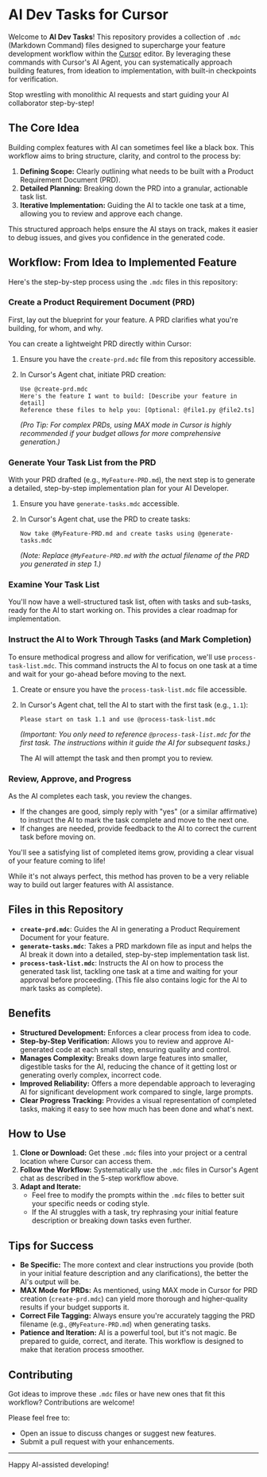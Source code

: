 # AI Dev Tasks for Cursor

Welcome to **AI Dev Tasks**! This repository provides a collection of `.mdc` (Markdown Command) files designed to supercharge your feature development workflow within the [Cursor](https://cursor.sh/) editor. By leveraging these commands with Cursor's AI Agent, you can systematically approach building features, from ideation to implementation, with built-in checkpoints for verification.

Stop wrestling with monolithic AI requests and start guiding your AI collaborator step-by-step!

## The Core Idea

Building complex features with AI can sometimes feel like a black box. This workflow aims to bring structure, clarity, and control to the process by:

1. **Defining Scope:** Clearly outlining what needs to be built with a Product Requirement Document (PRD).
2. **Detailed Planning:** Breaking down the PRD into a granular, actionable task list.
3. **Iterative Implementation:** Guiding the AI to tackle one task at a time, allowing you to review and approve each change.

This structured approach helps ensure the AI stays on track, makes it easier to debug issues, and gives you confidence in the generated code.

## Workflow: From Idea to Implemented Feature

Here's the step-by-step process using the `.mdc` files in this repository:

### Create a Product Requirement Document (PRD)

First, lay out the blueprint for your feature. A PRD clarifies what you're building, for whom, and why.

You can create a lightweight PRD directly within Cursor:

1. Ensure you have the `create-prd.mdc` file from this repository accessible.
2. In Cursor's Agent chat, initiate PRD creation:

    ```text
    Use @create-prd.mdc
    Here's the feature I want to build: [Describe your feature in detail]
    Reference these files to help you: [Optional: @file1.py @file2.ts]
    ```
    *(Pro Tip: For complex PRDs, using MAX mode in Cursor is highly recommended if your budget allows for more comprehensive generation.)*


### Generate Your Task List from the PRD

With your PRD drafted (e.g., `MyFeature-PRD.md`), the next step is to generate a detailed, step-by-step implementation plan for your AI Developer.

1. Ensure you have `generate-tasks.mdc` accessible.
2. In Cursor's Agent chat, use the PRD to create tasks:

    ```text
    Now take @MyFeature-PRD.md and create tasks using @generate-tasks.mdc
    ```
    *(Note: Replace `@MyFeature-PRD.md` with the actual filename of the PRD you generated in step 1.)*


### Examine Your Task List

You'll now have a well-structured task list, often with tasks and sub-tasks, ready for the AI to start working on. This provides a clear roadmap for implementation.

### Instruct the AI to Work Through Tasks (and Mark Completion)

To ensure methodical progress and allow for verification, we'll use `process-task-list.mdc`. This command instructs the AI to focus on one task at a time and wait for your go-ahead before moving to the next.

1. Create or ensure you have the `process-task-list.mdc` file accessible.
2. In Cursor's Agent chat, tell the AI to start with the first task (e.g., `1.1`):

    ```text
    Please start on task 1.1 and use @process-task-list.mdc
    ```
    *(Important: You only need to reference `@process-task-list.mdc` for the *first* task. The instructions within it guide the AI for subsequent tasks.)*

    The AI will attempt the task and then prompt you to review.

### Review, Approve, and Progress

As the AI completes each task, you review the changes.

* If the changes are good, simply reply with "yes" (or a similar affirmative) to instruct the AI to mark the task complete and move to the next one.
* If changes are needed, provide feedback to the AI to correct the current task before moving on.

You'll see a satisfying list of completed items grow, providing a clear visual of your feature coming to life!

While it's not always perfect, this method has proven to be a very reliable way to build out larger features with AI assistance.

## Files in this Repository

* **`create-prd.mdc`**: Guides the AI in generating a Product Requirement Document for your feature.
* **`generate-tasks.mdc`**: Takes a PRD markdown file as input and helps the AI break it down into a detailed, step-by-step implementation task list.
* **`process-task-list.mdc`**: Instructs the AI on how to process the generated task list, tackling one task at a time and waiting for your approval before proceeding. (This file also contains logic for the AI to mark tasks as complete).

## Benefits

* **Structured Development:** Enforces a clear process from idea to code.
* **Step-by-Step Verification:** Allows you to review and approve AI-generated code at each small step, ensuring quality and control.
* **Manages Complexity:** Breaks down large features into smaller, digestible tasks for the AI, reducing the chance of it getting lost or generating overly complex, incorrect code.
* **Improved Reliability:** Offers a more dependable approach to leveraging AI for significant development work compared to single, large prompts.
* **Clear Progress Tracking:** Provides a visual representation of completed tasks, making it easy to see how much has been done and what's next.

## How to Use

1. **Clone or Download:** Get these `.mdc` files into your project or a central location where Cursor can access them.
2. **Follow the Workflow:** Systematically use the `.mdc` files in Cursor's Agent chat as described in the 5-step workflow above.
3. **Adapt and Iterate:**
    * Feel free to modify the prompts within the `.mdc` files to better suit your specific needs or coding style.
    * If the AI struggles with a task, try rephrasing your initial feature description or breaking down tasks even further.

## Tips for Success

* **Be Specific:** The more context and clear instructions you provide (both in your initial feature description and any clarifications), the better the AI's output will be.
* **MAX Mode for PRDs:** As mentioned, using MAX mode in Cursor for PRD creation (`create-prd.mdc`) can yield more thorough and higher-quality results if your budget supports it.
* **Correct File Tagging:** Always ensure you're accurately tagging the PRD filename (e.g., `@MyFeature-PRD.md`) when generating tasks.
* **Patience and Iteration:** AI is a powerful tool, but it's not magic. Be prepared to guide, correct, and iterate. This workflow is designed to make that iteration process smoother.

## Contributing

Got ideas to improve these `.mdc` files or have new ones that fit this workflow? Contributions are welcome!

Please feel free to:

* Open an issue to discuss changes or suggest new features.
* Submit a pull request with your enhancements.

---

Happy AI-assisted developing!
